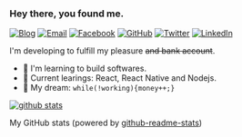 ### Hey there, you found me.

[![Blog](https://img.shields.io/badge/Blog-F0773A?style=flat-square&logo=firefox-browser&logoColor=white)](https://kamalhossain.me/#blogs)
[![Email](https://img.shields.io/badge/-Email-E8453C?style=flat-square&logo=Gmail&logoColor=white)](mailto:hirethedeveloperkamal@gmail.com)
[![Facebook](https://img.shields.io/badge/Facebook-333?style=flat-square&logo=Facebook)](https://www.facebook.com/kamalhossain.me)
[![GitHub](https://img.shields.io/badge/GitHub-333?style=flat-square&logo=Github)](https://github.com/kamal-hossain)
[![Twitter](https://img.shields.io/badge/Twitter-333?style=flat-square&logo=Twitter)](https://twitter.com/kamalhossain_me)
[![LinkedIn](https://img.shields.io/badge/LinkedIn-333?style=flat-square&logo=LinkedIn)](https://www.linkedin.com/in/devkamal/)

I'm developing to fulfill my pleasure ~~and bank account~~.

- 🚀 I'm learning to build softwares.
- 🧐 Current learings: React, React Native and Nodejs.
- 🌭 My dream: `while(!working){money++;}`

[![github stats](https://github-readme-stats.vercel.app/api?username=kamal-hossain&show_icons=true&hide_title=true&hide_border=true)](https://kamal-hossain.github.io/kamal-hossain/)

My GitHub stats (powered by [github-readme-stats](https://github.com/anuraghazra/github-readme-stats))
